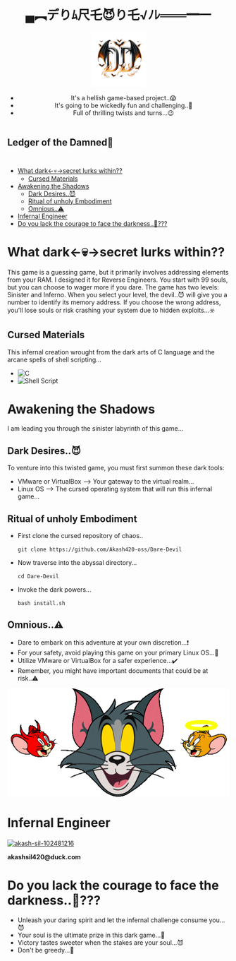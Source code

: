 <div align="center">
<h1 color="red"> ▄︻デりﾑ尺乇😈り乇√ﾉﾚ═══━一</h1>
       

<img width="125" src="https://github.com/Akash420-oss/Dare-Devil/blob/master/Dare_Devil.png">
<ul>
<li>It's a hellish game-based project..😱</li> 
<li>It's going to be wickedly fun and challenging..🤫</li>
<li>Full of thrilling twists and turns...😉</li>⠀⠀⠀⠀⠀⠀⠀⠀⠀⠀⠀⠀⠀⠀⠀⠀⠀⠀⠀⠀⠀⠀⠀⠀⠀⠀⠀⠀
</ul>
</div>

## Ledger of the Damned👹⠀⠀⠀⠀⠀⠀⠀⠀⠀⠀⠀⠀⠀⠀⠀⠀⠀⠀⠀⠀⠀⠀⠀
 * [What dark<-💀->secret lurks within??](#about-the-project)
   * [Cursed Materials](#made-with)
 * [Awakening the Shadows](#getting-started)
   * [Dark Desires..😈](#prerequisites)
   * [Ritual of unholy Embodiment](#installation)
   * [Omnious..⚠️](#warning)
 * [Infernal Engineer](#contact)
 * [Do you lack the courage to face the darkness..👺???](#bestwishes)

# What dark<-💀->secret lurks within??
This game is a guessing game, but it primarily involves addressing elements from your RAM. I designed it for Reverse Engineers. You start with 99 souls, but you can choose to wager more if you dare. The game has two levels: Sinister and Inferno. When you select your level, the devil..😈 will give you a number to identify its memory address. If you choose the wrong address, you'll lose souls or risk crashing your system due to hidden exploits...☣️

## Cursed Materials
This infernal creation wrought from the dark arts of C language and the arcane spells of shell scripting...
 - ![C](https://img.shields.io/badge/c-%2300599C.svg?style=for-the-badge&logo=c&logoColor=white)
 - ![Shell Script](https://img.shields.io/badge/shell_script-%23121011.svg?style=for-the-badge&logo=gnu-bash&logoColor=white)

# Awakening the Shadows
I am leading you through the sinister labyrinth of this game...
## Dark Desires..😈
To venture into this twisted game, you must first summon these dark tools:
* VMware or VirtualBox –> Your gateway to the virtual realm...
* Linux OS –> The cursed operating system that will run this infernal game...
## Ritual of unholy Embodiment
* First clone the cursed repository of chaos..
  ```
  git clone https://github.com/Akash420-oss/Dare-Devil
  ```
* Now traverse into the abyssal directory...
  ```
  cd Dare-Devil
  ```
* Invoke the dark powers...
  ```
  bash install.sh
  ```
  
## Omnious..⚠️
* Dare to embark on this adventure at your own discretion...❗
* For your safety, avoid playing this game on your primary Linux OS...🚫
* Utilize VMware or VirtualBox for a safer experience...✔️
* Remember, you might have important documents that could be at risk..⚠️

![logo](https://github.com/Akash420-oss/Dare-Devil/blob/main/devil_%26angel.gif)

# Infernal Engineer
<p align="left">
<a href="https://linkedin.com/in/akash-sil-102481216" target="blank"><img align="center" src="https://raw.githubusercontent.com/rahuldkjain/github-profile-readme-generator/master/src/images/icons/Social/linked-in-alt.svg" alt="akash-sil-102481216" height="30" width="40" /></a>
</p>
 <b color="blue">akashsil420@duck.com</b>

# Do you lack the courage to face the darkness..👺???
  * Unleash your daring spirit and let the infernal challenge consume you...😈
  * Your soul is the ultimate prize in this dark game...👹
  * Victory tastes sweeter when the stakes are your soul...😈
  * Don't be greedy...👿
